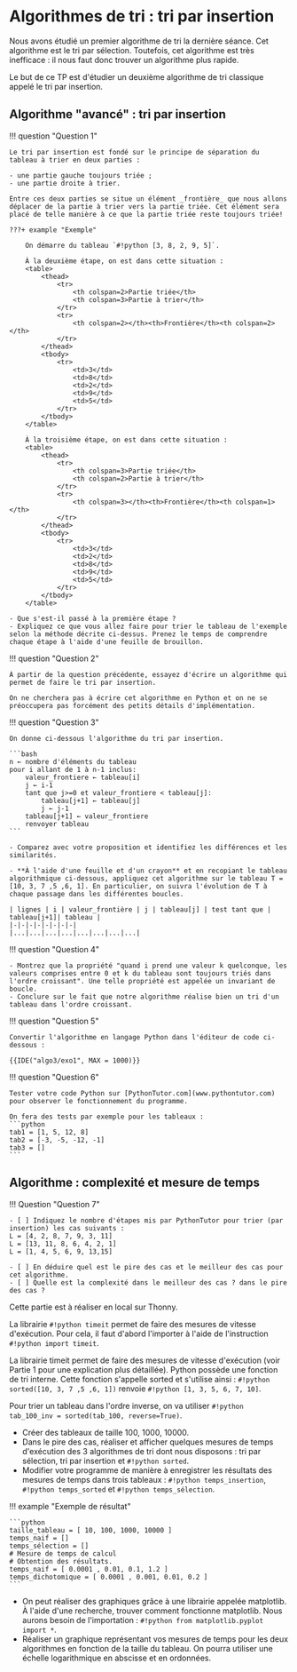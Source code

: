 <style>
 table {
    border-collapse: collapse;
}

table, th, td {
    border: 1px solid black;
    width:400px;
    text-align:center;
}
</style>

# Algorithmes de tri : tri par insertion

Nous avons étudié un premier algorithme de tri la dernière séance. Cet algorithme est le tri par sélection. Toutefois, cet algorithme est très inefficace : il nous faut donc trouver un algorithme plus rapide. 

Le but de ce TP est d'étudier un deuxième algorithme de tri classique appelé le tri par insertion.


## Algorithme "avancé" : tri par insertion

!!! question "Question 1"

    Le tri par insertion est fondé sur le principe de séparation du tableau à trier en deux parties :

    - une partie gauche toujours triée ;
    - une partie droite à trier.
    
    Entre ces deux parties se situe un élément _frontière_ que nous allons déplacer de la partie à trier vers la partie triée. Cet élément sera placé de telle manière à ce que la partie triée reste toujours triée!
    
    ???+ example "Exemple" 
    
        On démarre du tableau `#!python [3, 8, 2, 9, 5]`.

        À la deuxième étape, on est dans cette situation :
        <table>
            <thead>
                <tr>
                    <th colspan=2>Partie triée</th>
                    <th colspan=3>Partie à trier</th>
                </tr>
                <tr>
                    <th colspan=2></th><th>Frontière</th><th colspan=2></th>
                </tr>
            </thead>
            <tbody>
                <tr>
                    <td>3</td>
                    <td>8</td>
                    <td>2</td>
                    <td>9</td>
                    <td>5</td>
                </tr>
            </tbody>
        </table>

        À la troisième étape, on est dans cette situation :
        <table>
            <thead>
                <tr>
                    <th colspan=3>Partie triée</th>
                    <th colspan=2>Partie à trier</th>
                </tr>
                <tr>
                    <th colspan=3></th><th>Frontière</th><th colspan=1></th>
                </tr>
            </thead>
            <tbody>
                <tr>
                    <td>3</td>
                    <td>2</td>
                    <td>8</td>
                    <td>9</td>
                    <td>5</td>
                </tr>
            </tbody>
        </table>

    - Que s'est-il passé à la première étape ?
    - Expliquez ce que vous allez faire pour trier le tableau de l'exemple selon la méthode décrite ci-dessus. Prenez le temps de comprendre chaque étape à l'aide d'une feuille de brouillon.

!!! question "Question 2"
    
    À partir de la question précédente, essayez d'écrire un algorithme qui permet de faire le tri par insertion. 
    
    On ne cherchera pas à écrire cet algorithme en Python et on ne se préoccupera pas forcément des petits détails d'implémentation.

!!! question "Question 3"

    On donne ci-dessous l'algorithme du tri par insertion. 
    
    ```bash
    n ← nombre d'éléments du tableau
    pour i allant de 1 à n-1 inclus:
        valeur_frontiere ← tableau[i]
        j ← i-1
        tant que j>=0 et valeur_frontiere < tableau[j]:
            tableau[j+1] ← tableau[j]
            j ← j-1
        tableau[j+1] ← valeur_frontiere
        renvoyer tableau
    ```
    
    - Comparez avec votre proposition et identifiez les différences et les similarités.

    - **À l'aide d'une feuille et d'un crayon** et en recopiant le tableau algorithmique ci-dessous, appliquez cet algorithme sur le tableau T = [10, 3, 7 ,5 ,6, 1]. En particulier, on suivra l'évolution de T à chaque passage dans les différentes boucles.

    | lignes | i | valeur_frontière | j | tableau[j] | test tant que | tableau[j+1]| tableau |
    |-|-|-|-|-|-|-|-|
    |...|...|...|...|...|...|...|...|

!!! question "Question 4"

    - Montrez que la propriété "quand i prend une valeur k quelconque, les valeurs comprises entre 0 et k du tableau sont toujours triés dans l'ordre croissant". Une telle propriété est appelée un invariant de boucle.
    - Conclure sur le fait que notre algorithme réalise bien un tri d'un tableau dans l'ordre croissant.

!!! question "Question 5"

    Convertir l'algorithme en langage Python dans l'éditeur de code ci-dessous : 

    {{IDE("algo3/exo1", MAX = 1000)}}


!!! question "Question 6"

    Tester votre code Python sur [PythonTutor.com](www.pythontutor.com) pour observer le fonctionnement du programme. 

    On fera des tests par exemple pour les tableaux :
    ```python
    tab1 = [1, 5, 12, 8]
    tab2 = [-3, -5, -12, -1]
    tab3 = []
    ```



## Algorithme : complexité et mesure de temps

!!! Question "Question 7"

    - [ ] Indiquez le nombre d'étapes mis par PythonTutor pour trier (par insertion) les cas suivants : 
    L = [4, 2, 8, 7, 9, 3, 11] 
    L = [13, 11, 8, 6, 4, 2, 1]
    L = [1, 4, 5, 6, 9, 13,15]

    - [ ] En déduire quel est le pire des cas et le meilleur des cas pour cet algorithme. 
    - [ ] Quelle est la complexité dans le meilleur des cas ? dans le pire des cas ?

Cette partie est à réaliser en local sur Thonny. 

La librairie `#!python timeit` permet de faire des mesures de vitesse d'exécution. Pour cela, il faut d'abord l'importer à l'aide de l'instruction `#!python import timeit`.


La librairie timeit permet de faire des mesures de vitesse d'exécution (voir Partie 1 pour une explication plus détaillée).
Python possède une fonction de tri interne. Cette fonction s'appelle sorted et s'utilise ainsi : 
`#!python sorted([10, 3, 7 ,5 ,6, 1])`
renvoie
`#!python [1, 3, 5, 6, 7, 10]`.

Pour trier un tableau dans l'ordre inverse, on va utiliser `#!python tab_100_inv = sorted(tab_100, reverse=True)`.

- Créer des tableaux de taille 100, 1000, 10000.
- Dans le pire des cas, réaliser et afficher quelques mesures de temps d'exécution des 3 algorithmes de tri dont nous disposons : tri par sélection, tri par insertion et `#!python sorted`.
- Modifier votre programme de manière à enregistrer les résultats des mesures de temps dans trois tableaux : `#!python temps_insertion`, `#!python temps_sorted` et `#!python temps_sélection`.

!!! example "Exemple de résultat"

    ```python
    taille_tableau = [ 10, 100, 1000, 10000 ]
    temps_naif = []
    temps_sélection = []
    # Mesure de temps de calcul 
    # Obtention des résultats.
    temps_naif = [ 0.0001 , 0.01, 0.1, 1.2 ]
    temps_dichotomique = [ 0.0001 , 0.001, 0.01, 0.2 ]
    ```

- On peut réaliser des graphiques grâce à une librairie appelée matplotlib. À l'aide d'une recherche, trouver comment fonctionne matplotlib. Nous aurons besoin de l'importation : `#!python from matplotlib.pyplot import *`. 
- Réaliser un graphique représentant vos mesures de temps pour les deux algorithmes en fonction de la taille du tableau. On pourra utiliser une échelle logarithmique en abscisse et en ordonnées.